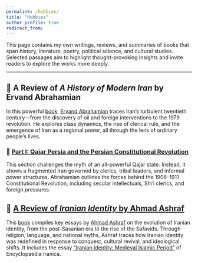 ```yaml
---
permalink: /hobbies/
title: "Hobbies"
author_profile: true
redirect_from: 
---
```


This page contains my own writings, reviews, and summaries of books that span history, literature, poetry, political science, and cultural studies. Selected passages aim to highlight thought-provoking insights and invite readers to explore the works more deeply.

---

## 📘 A Review of *A History of Modern Iran* by Ervand Abrahamian

In this powerful [book](https://dl.icdst.org/pdfs/files3/058c64b006c901fd93afa68c7ebefe4d.pdf), [Ervand Abrahamian](https://en.wikipedia.org/wiki/Ervand_Abrahamian) traces Iran’s turbulent twentieth century—from the discovery of oil and foreign interventions to the 1979 revolution. He explores class dynamics, the rise of clerical rule, and the emergence of Iran as a regional power, all through the lens of ordinary people’s lives.

### 📄 [Part I: Qajar Persia and the Persian Constitutional Revolution](/files/Modern_History_Iran_1.pdf)
This section challenges the myth of an all-powerful Qajar state. Instead, it shows a fragmented Iran governed by clerics, tribal leaders, and informal power structures. Abrahamian outlines the forces behind the 1906–1911 Constitutional Revolution, including secular intellectuals, Shi’i clerics, and foreign pressures.

## 📕 [A Review of *Iranian Identity* by Ahmad Ashraf](/files/Iranian_Identity.pdf)

This [book](https://nashreney.com/product/%D9%87%D9%88%DB%8C%D8%AA-%D8%A7%DB%8C%D8%B1%D8%A7%D9%86%DB%8C/) compiles key essays by [Ahmad Ashraf](https://fa.wikipedia.org/wiki/%D8%A7%D8%AD%D9%85%D8%AF_%D8%A7%D8%B4%D8%B1%D9%81) on the evolution of Iranian identity, from the post-Sasanian era to the rise of the Safavids. Through religion, language, and national myths, Ashraf traces how Iranian identity was redefined in response to conquest, cultural revival, and ideological shifts. It includes the essay [“Iranian Identity: Medieval Islamic Period”](https://www.iranicaonline.org/articles/iranian-identity-iii-medieval-islamic-period) of Encyclopaedia Iranica.
